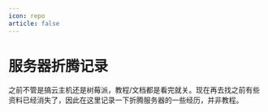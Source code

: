 ```yaml
---
icon: repo
article: false
---
```


# 服务器折腾记录

之前不管是搞云主机还是树莓派，教程/文档都是看完就关。现在再去找之前有些资料已经消失了，因此在这里记录一下折腾服务器的一些经历，并非教程。

<AutoCatalog base='/zh/notes/server-manage/' />
